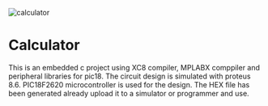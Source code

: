 ![calculator
](https://github.com/shiv-mm/Embedded/blob/797b2c9ad1c35dc63eb117dd003999cb35012cea/download.jpg)
# Calculator
This is an embedded c project using XC8 compiler, MPLABX comppiler and peripheral libraries for pic18.
The circuit design is simulated with proteus 8.6.
PIC18F2620 microcontroller is used for the design.
The HEX file has been generated already upload it to a simulator or programmer and use.
